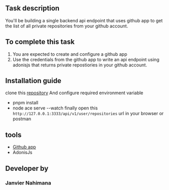## Task description

You'll be building a single backend api endpoint that uses github app to get the list of all private repositories from your github account.

## To complete this task

1. You are expected to create and configure a github app
2. Use the credentials from the github app to write an api endpoint using adonisjs that returns private repostiories in your github account.

## Installation guide 

clone this [repository](https://github.com/nahimanajz/ignite-github-app-action.git)
And configure required environment variable

- pnpm install
- node ace serve --watch
finally open this  `http://127.0.0.1:3333/api/v1/user/repositories` url in your browser or postman

## tools
- [Github app](https://github.com/settings/apps/ignitetest001)
- AdonisJs

## Developer by
### Janvier Nahimana

